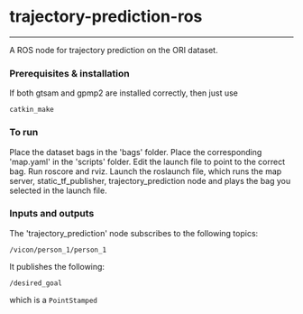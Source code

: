# trajectory-prediction-ros
-----

A ROS node for trajectory prediction on the ORI dataset.

### Prerequisites & installation

If both gtsam and gpmp2 are installed correctly, then just use
```
catkin_make
```

### To run
Place the dataset bags in the 'bags' folder. Place the corresponding 'map.yaml' in the 'scripts' folder.
Edit the launch file to point to the correct bag.
Run roscore and rviz.
Launch the roslaunch file, which runs the map server, static_tf_publisher, trajectory_prediction node and plays the bag you selected in the launch file.

### Inputs and outputs
The 'trajectory_prediction' node subscribes to the following topics:
```
/vicon/person_1/person_1
```

It publishes the following:
```
/desired_goal
```
which is a `PointStamped` 




